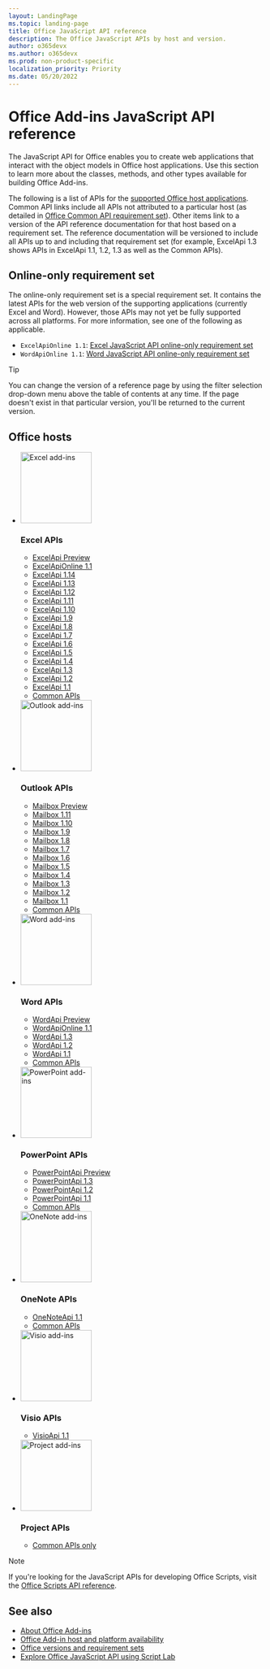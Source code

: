 ```yaml
---
layout: LandingPage
ms.topic: landing-page
title: Office JavaScript API reference
description: The Office JavaScript APIs by host and version.
author: o365devx
ms.author: o365devx
ms.prod: non-product-specific
localization_priority: Priority
ms.date: 05/20/2022
---
```


# Office Add-ins JavaScript API reference

The JavaScript API for Office enables you to create web applications that interact with the object models in Office host applications. Use this section to learn more about the classes, methods, and other types available for building Office Add-ins.

The following is a list of APIs for the [supported Office host applications](/office/dev/add-ins/overview/office-add-in-availability). Common API links include all APIs not attributed to a particular host (as detailed in [Office Common API requirement set](/office/dev/add-ins/reference/requirement-sets/office-add-in-requirement-sets)). Other items link to a version of the API reference documentation for that host based on a requirement set. The reference documentation will be versioned to include all APIs up to and including that requirement set (for example, ExcelApi 1.3 shows APIs in ExcelApi 1.1, 1.2, 1.3 as well as the Common APIs).

## Online-only requirement set

The online-only requirement set is a special requirement set. It contains the latest APIs for the web version of the supporting applications (currently Excel and Word). However, those APIs may not yet be fully supported across all platforms. For more information, see one of the following as applicable.

- `ExcelApiOnline 1.1`: [Excel JavaScript API online-only requirement set](/office/dev/add-ins/reference/requirement-sets/excel-api-online-requirement-set)
- `WordApiOnline 1.1`: [Word JavaScript API online-only requirement set](/office/dev/add-ins/reference/requirement-sets/word-api-online-requirement-set)

> [!TIP]
> You can change the version of a reference page by using the filter selection drop-down menu above the table of contents at any time. If the page doesn't exist in that particular version, you'll be returned to the current version.

<h2>Office hosts</h2>

<ul class="cardsK panelContent cols cols3">
    <li>
        <div class="cardImageOuter">
            <div class="cardImage">
                <img src="/javascript/api/overview/images/logo-excel.svg" alt="Excel add-ins" height="140" />
            </div>
        </div>
        <div class="cardText">
            <h3>Excel APIs</h3>
            <ul>
                <li><a href="/javascript/api/excel?view=excel-js-preview">ExcelApi Preview</a></li>
                <li><a href="/javascript/api/excel?view=excel-js-online">ExcelApiOnline 1.1</a></li>
                <li><a href="/javascript/api/excel?view=excel-js-1.14">ExcelApi 1.14</a></li>
                <li><a href="/javascript/api/excel?view=excel-js-1.13">ExcelApi 1.13</a></li>
                <li><a href="/javascript/api/excel?view=excel-js-1.12">ExcelApi 1.12</a></li>
                <li><a href="/javascript/api/excel?view=excel-js-1.11">ExcelApi 1.11</a></li>
                <li><a href="/javascript/api/excel?view=excel-js-1.10">ExcelApi 1.10</a></li>
                <li><a href="/javascript/api/excel?view=excel-js-1.9">ExcelApi 1.9</a></li>
                <li><a href="/javascript/api/excel?view=excel-js-1.8">ExcelApi 1.8</a></li>
                <li><a href="/javascript/api/excel?view=excel-js-1.7">ExcelApi 1.7</a></li>
                <li><a href="/javascript/api/excel?view=excel-js-1.6">ExcelApi 1.6</a></li>
                <li><a href="/javascript/api/excel?view=excel-js-1.5">ExcelApi 1.5</a></li>
                <li><a href="/javascript/api/excel?view=excel-js-1.4">ExcelApi 1.4</a></li>
                <li><a href="/javascript/api/excel?view=excel-js-1.3">ExcelApi 1.3</a></li>
                <li><a href="/javascript/api/excel?view=excel-js-1.2">ExcelApi 1.2</a></li>
                <li><a href="/javascript/api/excel?view=excel-js-1.1">ExcelApi 1.1</a></li>
                <li><a href="/javascript/api/office?view=excel-js-preview">Common APIs</a></li>
            </ul>
        </div>
    </li>
    <li>
        <div class="cardImageOuter">
            <div class="cardImage">
                <img src="/javascript/api/overview/images/logo-outlook.svg" alt="Outlook add-ins" height="140" />
            </div>
        </div>
        <div class="cardText">
            <h3>Outlook APIs</h3>
            <ul>
                <li><a href="/javascript/api/outlook?view=outlook-js-preview">Mailbox Preview</a></li>
                <li><a href="/javascript/api/outlook?view=outlook-js-1.11">Mailbox 1.11</a></li>
                <li><a href="/javascript/api/outlook?view=outlook-js-1.10">Mailbox 1.10</a></li>
                <li><a href="/javascript/api/outlook?view=outlook-js-1.9">Mailbox 1.9</a></li>
                <li><a href="/javascript/api/outlook?view=outlook-js-1.8">Mailbox 1.8</a></li>
                <li><a href="/javascript/api/outlook?view=outlook-js-1.7">Mailbox 1.7</a></li>
                <li><a href="/javascript/api/outlook?view=outlook-js-1.6">Mailbox 1.6</a></li>
                <li><a href="/javascript/api/outlook?view=outlook-js-1.5">Mailbox 1.5</a></li>
                <li><a href="/javascript/api/outlook?view=outlook-js-1.4">Mailbox 1.4</a></li>
                <li><a href="/javascript/api/outlook?view=outlook-js-1.3">Mailbox 1.3</a></li>
                <li><a href="/javascript/api/outlook?view=outlook-js-1.2">Mailbox 1.2</a></li>
                <li><a href="/javascript/api/outlook?view=outlook-js-1.1">Mailbox 1.1</a></li>
                <li><a href="/javascript/api/office?view=outlook-js-preview">Common APIs</a></li>
            </ul>
        </div>
    </li>
    <li>
        <div class="cardImageOuter">
            <div class="cardImage">
                <img src="/javascript/api/overview/images/logo-word.svg" alt="Word add-ins" height="140" />
            </div>
        </div>
        <div class="cardText">
            <h3>Word APIs</h3>
            <ul>
                <li><a href="/javascript/api/word?view=word-js-preview">WordApi Preview</a></li>
                <li><a href="/javascript/api/word?view=word-js-online">WordApiOnline 1.1</a></li>
                <li><a href="/javascript/api/word?view=word-js-1.3">WordApi 1.3</a></li>
                <li><a href="/javascript/api/word?view=word-js-1.2">WordApi 1.2</a></li>
                <li><a href="/javascript/api/word?view=word-js-1.1">WordApi 1.1</a></li>
                <li><a href="/javascript/api/office?view=word-js-preview">Common APIs</a></li>
            </ul>
        </div>
    </li>
    <li>
        <div class="cardImageOuter">
            <div class="cardImage">
                <img src="/javascript/api/overview/images/logo-powerpoint.svg" alt="PowerPoint add-ins" height="140" />
            </div>
        </div>
        <div class="cardText">
            <h3>PowerPoint APIs</h3>
            <ul>
                <li><a href="/javascript/api/powerpoint?view=powerpoint-js-preview">PowerPointApi Preview</a></li>
                <li><a href="/javascript/api/powerpoint?view=powerpoint-js-1.3">PowerPointApi 1.3</a></li>
                <li><a href="/javascript/api/powerpoint?view=powerpoint-js-1.2">PowerPointApi 1.2</a></li>
                <li><a href="/javascript/api/powerpoint?view=powerpoint-js-1.1">PowerPointApi 1.1</a></li>
                <li><a href="/javascript/api/office?view=powerpoint-js-preview">Common APIs</a></li>
            </ul>
        </div>
    </li>
    <li>
        <div class="cardImageOuter">
            <div class="cardImage">
                <img src="/javascript/api/overview/images/logo-onenote.svg" alt="OneNote add-ins" height="140" />
            </div>
        </div>
        <div class="cardText">
            <h3>OneNote APIs</h3>
            <ul>
                <li><a href="/javascript/api/onenote?view=onenote-js-1.1">OneNoteApi 1.1</a></li>
                <li><a href="/javascript/api/office?view=onenote-js-1.1">Common APIs</a></li>
            </ul>
        </div>
    </li>
    <li>
        <div class="cardImageOuter">
            <div class="cardImage">
                <img src="/javascript/api/overview/images/logo-visio.svg" alt="Visio add-ins" height="140" />
            </div>
        </div>
        <div class="cardText">
            <h3>Visio APIs</h3>
            <ul>
                <li><a href="/javascript/api/visio?view=visio-js-1.1">VisioApi 1.1</a></li>
            </ul>
        </div>
    </li>
    <li>
        <div class="cardImageOuter">
            <div class="cardImage">
                <img src="/javascript/api/overview/images/logo-project.svg" alt="Project add-ins" height="140" />
            </div>
        </div>
        <div class="cardText">
            <h3>Project APIs</h3>
            <ul>
                <li><a href="/javascript/api/office?view=common-js">Common APIs only</a></li>
            </ul>
        </div>
    </li>
</ul>

> [!NOTE]
> If you're looking for the JavaScript APIs for developing Office Scripts, visit the [Office Scripts API reference](/javascript/api/office-scripts/overview).

## See also

- [About Office Add-ins](/office/dev/add-ins/overview)
- [Office Add-in host and platform availability](/office/dev/add-ins/overview/office-add-in-availability)
- [Office versions and requirement sets](/office/dev/add-ins/develop/office-versions-and-requirement-sets)
- [Explore Office JavaScript API using Script Lab](/office/dev/add-ins/overview/explore-with-script-lab)

